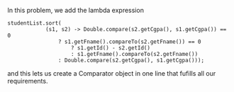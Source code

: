 In this problem, we add the lambda expression

```
studentList.sort(
            (s1, s2) -> Double.compare(s2.getCgpa(), s1.getCgpa()) == 0
                ? s1.getFname().compareTo(s2.getFname()) == 0
                    ? s1.getId() - s2.getId()
                    : s1.getFname().compareTo(s2.getFname())
                : Double.compare(s2.getCgpa(), s1.getCgpa()));
```
                
and this lets us create a Comparator object in one line that fufills all our requirements.
